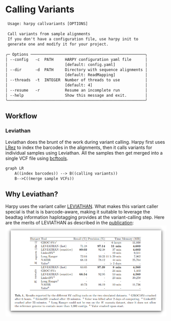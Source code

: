 # Calling Variants

```
 Usage: harpy callvariants [OPTIONS]                          
                                                              
 Call variants from sample alignments                         
 If you don't have a configuration file, use harpy init to    
 generate one and modify it for your project.                 
                                                              
╭─ Options ──────────────────────────────────────────────────╮
│ --config   -c  PATH     HARPY configuration yaml file      │
│                         [default: config.yaml]             │
│ --dir      -d  PATH     Directory with sequence alignments │
│                         [default: ReadMapping]             │
│ --threads  -t  INTEGER  Number of threads to use           │
│                         [default: 4]                       │
│ --resume   -r           Resume an incomplete run           │
│ --help                  Show this message and exit.        │
╰────────────────────────────────────────────────────────────╯
```

## Workflow
### Leviathan
Leviathan does the brunt of the work during variant calling. Harpy first uses [LRez](https://github.com/morispi/LRez) to index the barcodes in the alignments, then it calls variants for individual samples using Leviathan. All the samples then get merged into a single VCF file using [bcftools](https://samtools.github.io/bcftools/bcftools.html).

```mermaid
graph LR
    A((index barcodes)) --> B((calling variants))
    B-->C((merge sample VCFs))

```


## Why Leviathan?
Harpy uses the variant caller [LEVIATHAN](https://github.com/morispi/LEVIATHAN). What makes this variant caller special is that is is barcode-aware, making it suitable to leverage the beadtag information haplotagging provides at the variant-calling step. Here are the merits of LEVIATHAN as described in the [publication](https://www.biorxiv.org/content/10.1101/2021.03.25.437002v1):
![LEVIATHAN Comparison table](_media/LEVIATHAN.table1.png)